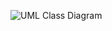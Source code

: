 ![UML Class Diagram](https://user-images.githubusercontent.com/74929461/150187526-e27938fb-262a-4a01-aa1a-60e64dbbe1ee.jpg)
